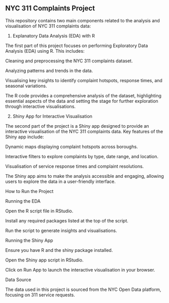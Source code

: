 ## NYC 311 Complaints Project

This repository contains two main components related to the analysis and visualisation of NYC 311 complaints data:

1. Explanatory Data Analysis (EDA) with R

The first part of this project focuses on performing Exploratory Data Analysis (EDA) using R. This includes:

Cleaning and preprocessing the NYC 311 complaints dataset.

Analyzing patterns and trends in the data.

Visualising key insights to identify complaint hotspots, response times, and seasonal variations.

The R code provides a comprehensive analysis of the dataset, highlighting essential aspects of the data and setting the stage for further exploration through interactive visualisations.

2. Shiny App for Interactive Visualisation

The second part of the project is a Shiny app designed to provide an interactive visualisation of the NYC 311 complaints data. Key features of the Shiny app include:

Dynamic maps displaying complaint hotspots across boroughs.

Interactive filters to explore complaints by type, date range, and location.

Visualisation of service response times and complaint resolutions.

The Shiny app aims to make the analysis accessible and engaging, allowing users to explore the data in a user-friendly interface.

How to Run the Project

Running the EDA

Open the R script file in RStudio.

Install any required packages listed at the top of the script.

Run the script to generate insights and visualisations.

Running the Shiny App

Ensure you have R and the shiny package installed.

Open the Shiny app script in RStudio.

Click on Run App to launch the interactive visualisation in your browser.

Data Source

The data used in this project is sourced from the NYC Open Data platform, focusing on 311 service requests.
